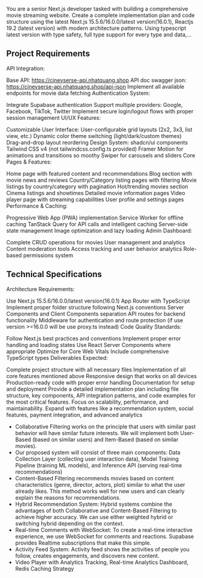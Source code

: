 You are a senior Next.js developer tasked with building a comprehensive movie streaming website. Create a complete implementation plan and code structure using the latest Next.js 15.5.6/16.0.0/latest version(16.0.1), Reactjs 19.2 (latest version) with modern architecture patterns.
Using typescript latest version with type safety, full type support for every type and data,...

## Project Requirements

API Integration:

Base API: https://cinevserse-api.nhatquang.shop
API doc swagger json: https://cinevserse-api.nhatquang.shop/api-json
Implement all available endpoints for movie data fetching
Authentication System:

Integrate Supabase authentication
Support multiple providers: Google, Facebook, TikTok, Twitter
Implement secure login/logout flows with proper session management
UI/UX Features:

Customizable User Interface:
User-configurable grid layouts (2x2, 3x3, list view, etc.)
Dynamic color theme switching (light/dark/custom themes)
Drag-and-drop layout reordering
Design System:
shadcn/ui components
Tailwind CSS v4 (not tailwindcss.config.ts provided)
Framer Motion for animations and transitions so moothy
Swiper for carousels and sliders
Core Pages & Features:

Home page with featured content and recommendations
Blog section with movie news and reviews
Country/Category listing pages with filtering
Movie listings by country/category with pagination
Hot/trending movies section
Cinema listings and showtimes
Detailed movie information pages
Video player page with streaming capabilities
User profile and settings pages
Performance & Caching:

Progressive Web App (PWA) implementation
Service Worker for offline caching
TanStack Query for API calls and intelligent caching
Server-side state management
Image optimization and lazy loading
Admin Dashboard:

Complete CRUD operations for movies
User management and analytics
Content moderation tools
Access tracking and user behavior analytics
Role-based permissions system

## Technical Specifications

Architecture Requirements:

Use Next.js 15.5.6/16.0.0/latest version(16.0.1) App Router with TypeScript
Implement proper folder structure following Next.js conventions
Server Components and Client Components separation
API routes for backend functionality
Middleware for authentication and route protection (if use version >=16.0.0 will be use proxy.ts instead)
Code Quality Standards:

Follow Next.js best practices and conventions
Implement proper error handling and loading states
Use React Server Components where appropriate
Optimize for Core Web Vitals
Include comprehensive TypeScript types
Deliverables Expected:

Complete project structure with all necessary files
Implementation of all core features mentioned above
Responsive design that works on all devices
Production-ready code with proper error handling
Documentation for setup and deployment
Provide a detailed implementation plan including file structure, key components, API integration patterns, and code examples for the most critical features. Focus on scalability, performance, and maintainability.
Expand with features like a recommendation system, social features, payment integration, and advanced analytics

- Collaborative Filtering works on the principle that users with similar past behavior will have similar future interests. We will implement both User-Based (based on similar users) and Item-Based (based on similar movies).
- Our proposed system will consist of three main components: Data Collection Layer (collecting user interaction data), Model Training Pipeline (training ML models), and Inference API (serving real-time recommendations)
- Content-Based Filtering recommends movies based on content characteristics (genre, director, actors, plot) similar to what the user already likes. This method works well for new users and can clearly explain the reasons for recommendations.
- Hybrid Recommendation System: Hybrid systems combine the advantages of both Collaborative and Content-Based Filtering to achieve higher accuracy. We can use either weighted hybrid or switching hybrid depending on the context.
- Real-time Comments with WebSocket: To create a real-time interactive experience, we use WebSocket for comments and reactions. Supabase provides Realtime subscriptions that make this simple.
- Activity Feed System: Activity feed shows the activities of people you follow, creates engagements, and discovers new content.
- Video Player with Analytics Tracking, Real-time Analytics Dashboard, Redis Caching Strategy
